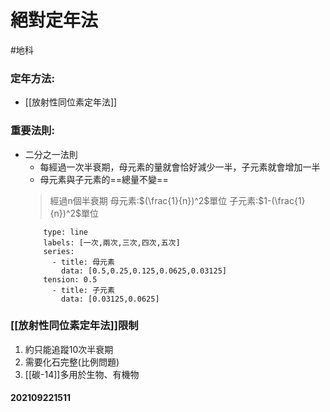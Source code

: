 # 絕對定年法
#地科 

### 定年方法:
- [[放射性同位素定年法]]
### 重要法則:
- 二分之一法則
	- 每經過一次半衰期，母元素的量就會恰好減少一半，子元素就會增加一半
	- 母元素與子元素的==總量不變==
	>經過n個半衰期
	>母元素:$(\frac{1}{n})^2$單位
	>子元素:$1-(\frac{1}{n})^2$單位
    ```chart
        type: line
        labels: [一次,兩次,三次,四次,五次]
        series:
          - title: 母元素
            data: [0.5,0.25,0.125,0.0625,0.03125]
		tension: 0.5
		  - title: 子元素
		  	data: [0.03125,0.0625]
    ```

### [[放射性同位素定年法]]限制
1. 約只能追蹤10次半衰期
2. 需要化石完整(比例問題)
3. [[碳-14]]多用於生物、有機物

#### 202109221511